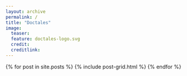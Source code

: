 ```yaml
---
layout: archive
permalink: /
title: "Doctales"
image:
  teaser: 
  feature: doctales-logo.svg
  credit: 
  creditlink: 
---
```


<div class="tiles">
{% for post in site.posts %}
	{% include post-grid.html %}
{% endfor %}
</div><!-- /.tiles -->